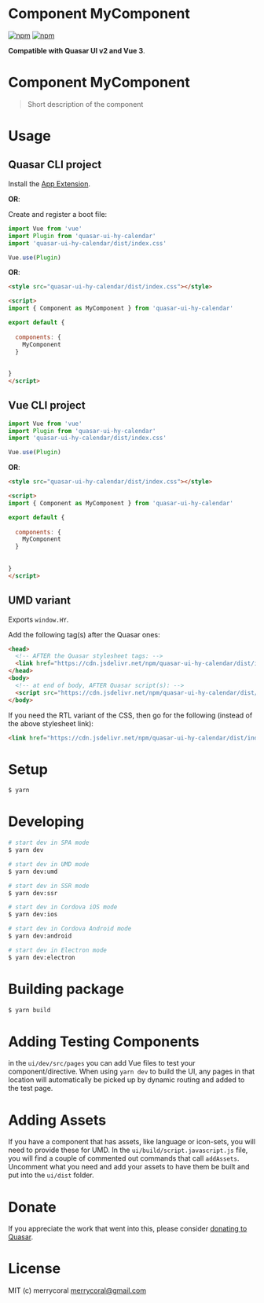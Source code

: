 # Component MyComponent

[![npm](https://img.shields.io/npm/v/quasar-ui-hy-calendar.svg?label=quasar-ui-hy-calendar)](https://www.npmjs.com/package/quasar-ui-hy-calendar)
[![npm](https://img.shields.io/npm/dt/quasar-ui-hy-calendar.svg)](https://www.npmjs.com/package/quasar-ui-hy-calendar)

**Compatible with Quasar UI v2 and Vue 3**.


# Component MyComponent
> Short description of the component




# Usage

## Quasar CLI project


Install the [App Extension](../app-extension).

**OR**:


Create and register a boot file:

```js
import Vue from 'vue'
import Plugin from 'quasar-ui-hy-calendar'
import 'quasar-ui-hy-calendar/dist/index.css'

Vue.use(Plugin)
```

**OR**:

```html
<style src="quasar-ui-hy-calendar/dist/index.css"></style>

<script>
import { Component as MyComponent } from 'quasar-ui-hy-calendar'

export default {
  
  components: {
    MyComponent
  }
  
  
}
</script>
```

## Vue CLI project

```js
import Vue from 'vue'
import Plugin from 'quasar-ui-hy-calendar'
import 'quasar-ui-hy-calendar/dist/index.css'

Vue.use(Plugin)
```

**OR**:

```html
<style src="quasar-ui-hy-calendar/dist/index.css"></style>

<script>
import { Component as MyComponent } from 'quasar-ui-hy-calendar'

export default {
  
  components: {
    MyComponent
  }
  
  
}
</script>
```

## UMD variant

Exports `window.HY`.

Add the following tag(s) after the Quasar ones:

```html
<head>
  <!-- AFTER the Quasar stylesheet tags: -->
  <link href="https://cdn.jsdelivr.net/npm/quasar-ui-hy-calendar/dist/index.min.css" rel="stylesheet" type="text/css">
</head>
<body>
  <!-- at end of body, AFTER Quasar script(s): -->
  <script src="https://cdn.jsdelivr.net/npm/quasar-ui-hy-calendar/dist/index.umd.min.js"></script>
</body>
```
If you need the RTL variant of the CSS, then go for the following (instead of the above stylesheet link):
```html
<link href="https://cdn.jsdelivr.net/npm/quasar-ui-hy-calendar/dist/index.rtl.min.css" rel="stylesheet" type="text/css">
```

# Setup
```bash
$ yarn
```

# Developing
```bash
# start dev in SPA mode
$ yarn dev

# start dev in UMD mode
$ yarn dev:umd

# start dev in SSR mode
$ yarn dev:ssr

# start dev in Cordova iOS mode
$ yarn dev:ios

# start dev in Cordova Android mode
$ yarn dev:android

# start dev in Electron mode
$ yarn dev:electron
```

# Building package
```bash
$ yarn build
```

# Adding Testing Components
in the `ui/dev/src/pages` you can add Vue files to test your component/directive. When using `yarn dev` to build the UI, any pages in that location will automatically be picked up by dynamic routing and added to the test page.

# Adding Assets
If you have a component that has assets, like language or icon-sets, you will need to provide these for UMD. In the `ui/build/script.javascript.js` file, you will find a couple of commented out commands that call `addAssets`. Uncomment what you need and add your assets to have them be built and put into the `ui/dist` folder.

# Donate
If you appreciate the work that went into this, please consider [donating to Quasar](https://donate.quasar.dev).

# License
MIT (c) merrycoral <merrycoral@gmail.com>
